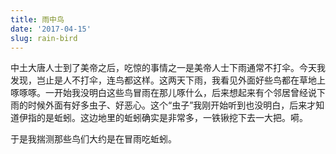 ```yaml
---
title: 雨中鸟
date: '2017-04-15'
slug: rain-bird
---
```


中土大唐人士到了美帝之后，吃惊的事情之一是美帝人士下雨通常不打伞。今天我发现，岂止是人不打伞，连鸟都这样。这两天下雨，我看见外面好些鸟都在草地上啄啄啄。一开始我没明白这些鸟冒雨在那儿啄什么，后来想起来有个邻居曾经说下雨的时候外面有好多虫子、好恶心。这个“虫子”我刚开始听到也没明白，后来才知道伊指的是蚯蚓。这边地里的蚯蚓确实是非常多，一铁锹挖下去一大把。嗬。

于是我揣测那些鸟们大约是在冒雨吃蚯蚓。
